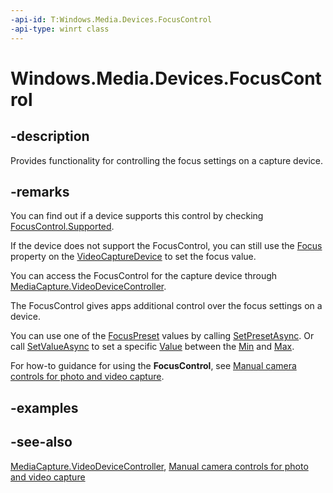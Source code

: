 ```yaml
---
-api-id: T:Windows.Media.Devices.FocusControl
-api-type: winrt class
---
```


<!-- Class syntax.
public class FocusControl : Windows.Media.Devices.IFocusControl, Windows.Media.Devices.IFocusControl2
-->

# Windows.Media.Devices.FocusControl

## -description
Provides functionality for controlling the focus settings on a capture device.

## -remarks
You can find out if a device supports this control by checking [FocusControl.Supported](focuscontrol_supported.md).

If the device does not support the FocusControl, you can still use the [Focus](videodevicecontroller_focus.md) property on the [VideoCaptureDevice](https://msdn.microsoft.com/library/afba2768-11a0-4105-a5b1-c48bc961e9ed) to set the focus value.

You can access the FocusControl for the capture device through [MediaCapture.VideoDeviceController](../windows.media.capture/mediacapture_videodevicecontroller.md).

The FocusControl gives apps additional control over the focus settings on a device.

You can use one of the [FocusPreset](focuspreset.md) values by calling [SetPresetAsync](focuscontrol_setpresetasync_183048954.md). Or call [SetValueAsync](focuscontrol_setvalueasync_2096210171.md) to set a specific [Value](focuscontrol_value.md) between the [Min](focuscontrol_min.md) and [Max](focuscontrol_max.md).

For how-to guidance for using the **FocusControl**, see [Manual camera controls for photo and video capture](https://msdn.microsoft.com/windows/uwp/audio-video-camera/capture-device-controls-for-photo-and-video-capture).

## -examples

## -see-also
[MediaCapture.VideoDeviceController](../windows.media.capture/mediacapture_videodevicecontroller.md), [Manual camera controls for photo and video capture](https://msdn.microsoft.com/windows/uwp/audio-video-camera/capture-device-controls-for-photo-and-video-capture)
